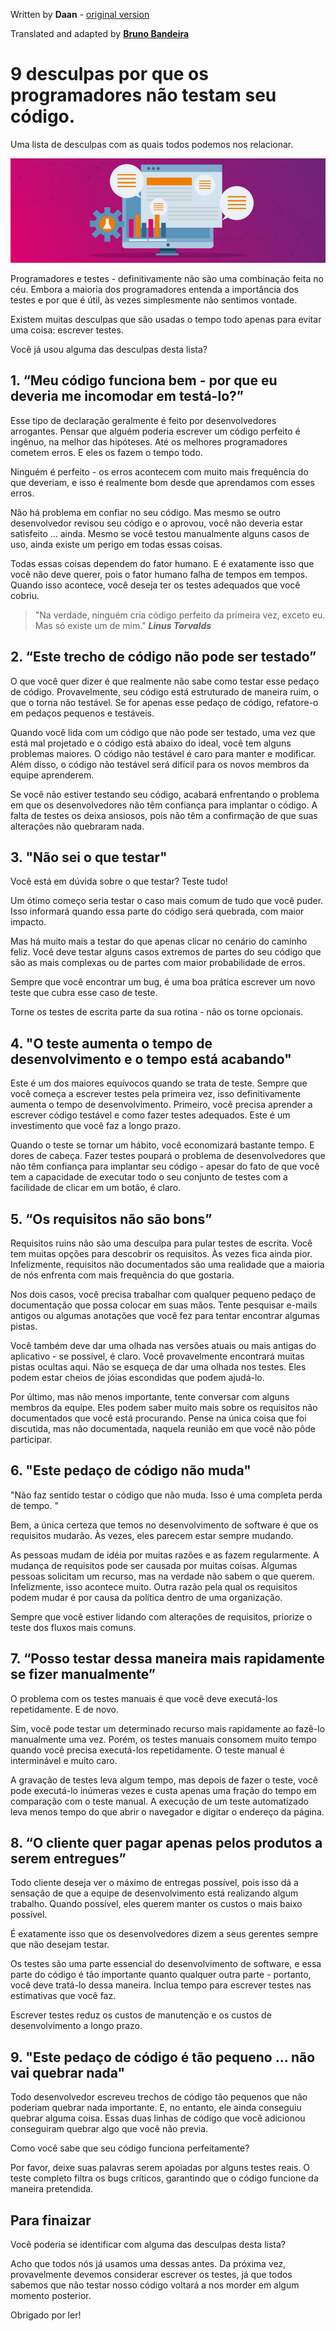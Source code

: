 Written by **Daan** - [original version](https://medium.com/better-programming/9-excuses-why-programmers-dont-test-their-code-8860a616b1b5)

Translated and adapted by [**Bruno Bandeira**](https://github.com/brunobandev/translated-code)

# 9 desculpas por que os programadores não testam seu código.

Uma lista de desculpas com as quais todos podemos nos relacionar.

![alt text](004-files/000.jpg "Code Testing")

Programadores e testes - definitivamente não são uma combinação feita no céu. Embora a maioria dos programadores entenda a importância dos testes e por que é útil, às vezes simplesmente não sentimos vontade.

Existem muitas desculpas que são usadas o tempo todo apenas para evitar uma coisa: escrever testes.

Você já usou alguma das desculpas desta lista?

## 1. “Meu código funciona bem - por que eu deveria me incomodar em testá-lo?”

Esse tipo de declaração geralmente é feito por desenvolvedores arrogantes. Pensar que alguém poderia escrever um código perfeito é ingênuo, na melhor das hipóteses. Até os melhores programadores cometem erros. E eles os fazem o tempo todo.

Ninguém é perfeito - os erros acontecem com muito mais frequência do que deveriam, e isso é realmente bom desde que aprendamos com esses erros.

Não há problema em confiar no seu código. Mas mesmo se outro desenvolvedor revisou seu código e o aprovou, você não deveria estar satisfeito ... ainda. Mesmo se você testou manualmente alguns casos de uso, ainda existe um perigo em todas essas coisas.

Todas essas coisas dependem do fator humano. E é exatamente isso que você não deve querer, pois o fator humano falha de tempos em tempos. Quando isso acontece, você deseja ter os testes adequados que você cobriu.

> "Na verdade, ninguém cria código perfeito da primeira vez, exceto eu. Mas só existe um de mim." ***Linus Torvalds***

## 2. “Este trecho de código não pode ser testado”

O que você quer dizer é que realmente não sabe como testar esse pedaço de código. Provavelmente, seu código está estruturado de maneira ruim, o que o torna não testável. Se for apenas esse pedaço de código, refatore-o em pedaços pequenos e testáveis.

Quando você lida com um código que não pode ser testado, uma vez que está mal projetado e o código está abaixo do ideal, você tem alguns problemas maiores. O código não testável é caro para manter e modificar. Além disso, o código não testável será difícil para os novos membros da equipe aprenderem.

Se você não estiver testando seu código, acabará enfrentando o problema em que os desenvolvedores não têm confiança para implantar o código. A falta de testes os deixa ansiosos, pois não têm a confirmação de que suas alterações não quebraram nada.

## 3. "Não sei o que testar"

Você está em dúvida sobre o que testar? Teste tudo!

Um ótimo começo seria testar o caso mais comum de tudo que você puder. Isso informará quando essa parte do código será quebrada, com maior impacto.

Mas há muito mais a testar do que apenas clicar no cenário do caminho feliz. Você deve testar alguns casos extremos de partes do seu código que são as mais complexas ou de partes com maior probabilidade de erros.

Sempre que você encontrar um bug, é uma boa prática escrever um novo teste que cubra esse caso de teste.

Torne os testes de escrita parte da sua rotina - não os torne opcionais.

## 4. "O teste aumenta o tempo de desenvolvimento e o tempo está acabando"

Este é um dos maiores equívocos quando se trata de teste. Sempre que você começa a escrever testes pela primeira vez, isso definitivamente aumenta o tempo de desenvolvimento. Primeiro, você precisa aprender a escrever código testável e como fazer testes adequados. Este é um investimento que você faz a longo prazo.

Quando o teste se tornar um hábito, você economizará bastante tempo. E dores de cabeça. Fazer testes poupará o problema de desenvolvedores que não têm confiança para implantar seu código - apesar do fato de que você tem a capacidade de executar todo o seu conjunto de testes com a facilidade de clicar em um botão, é claro.

## 5. “Os requisitos não são bons”

Requisitos ruins não são uma desculpa para pular testes de escrita. Você tem muitas opções para descobrir os requisitos. Às vezes fica ainda pior. Infelizmente, requisitos não documentados são uma realidade que a maioria de nós enfrenta com mais frequência do que gostaria.

Nos dois casos, você precisa trabalhar com qualquer pequeno pedaço de documentação que possa colocar em suas mãos. Tente pesquisar e-mails antigos ou algumas anotações que você fez para tentar encontrar algumas pistas.

Você também deve dar uma olhada nas versões atuais ou mais antigas do aplicativo - se possível, é claro. Você provavelmente encontrará muitas pistas ocultas aqui. Não se esqueça de dar uma olhada nos testes. Eles podem estar cheios de jóias escondidas que podem ajudá-lo.

Por último, mas não menos importante, tente conversar com alguns membros da equipe. Eles podem saber muito mais sobre os requisitos não documentados que você está procurando. Pense na única coisa que foi discutida, mas não documentada, naquela reunião em que você não pôde participar.

## 6. "Este pedaço de código não muda"

"Não faz sentido testar o código que não muda. Isso é uma completa perda de tempo. "

Bem, a única certeza que temos no desenvolvimento de software é que os requisitos mudarão. Às vezes, eles parecem estar sempre mudando.

As pessoas mudam de idéia por muitas razões e as fazem regularmente. A mudança de requisitos pode ser causada por muitas coisas. Algumas pessoas solicitam um recurso, mas na verdade não sabem o que querem. Infelizmente, isso acontece muito. Outra razão pela qual os requisitos podem mudar é por causa da política dentro de uma organização.

Sempre que você estiver lidando com alterações de requisitos, priorize o teste dos fluxos mais comuns.

## 7. “Posso testar dessa maneira mais rapidamente se fizer manualmente”

O problema com os testes manuais é que você deve executá-los repetidamente. E de novo.

Sim, você pode testar um determinado recurso mais rapidamente ao fazê-lo manualmente uma vez. Porém, os testes manuais consomem muito tempo quando você precisa executá-los repetidamente. O teste manual é interminável e muito caro.

A gravação de testes leva algum tempo, mas depois de fazer o teste, você pode executá-lo inúmeras vezes e custa apenas uma fração do tempo em comparação com o teste manual. A execução de um teste automatizado leva menos tempo do que abrir o navegador e digitar o endereço da página.

## 8. “O cliente quer pagar apenas pelos produtos a serem entregues”

Todo cliente deseja ver o máximo de entregas possível, pois isso dá a sensação de que a equipe de desenvolvimento está realizando algum trabalho. Quando possível, eles querem manter os custos o mais baixo possível.

É exatamente isso que os desenvolvedores dizem a seus gerentes sempre que não desejam testar.

Os testes são uma parte essencial do desenvolvimento de software, e essa parte do código é tão importante quanto qualquer outra parte  - portanto, você deve tratá-lo dessa maneira. Inclua tempo para escrever testes nas estimativas que você faz.

Escrever testes reduz os custos de manutenção e os custos de desenvolvimento a longo prazo.

## 9. "Este pedaço de código é tão pequeno ... não vai quebrar nada"

Todo desenvolvedor escreveu trechos de código tão pequenos que não poderiam quebrar nada importante. E, no entanto, ele ainda conseguiu quebrar alguma coisa. Essas duas linhas de código que você adicionou conseguiram quebrar algo que você não previa.

Como você sabe que seu código funciona perfeitamente?

Por favor, deixe suas palavras serem apoiadas por alguns testes reais. O teste completo filtra os bugs críticos, garantindo que o código funcione da maneira pretendida.

## Para finaizar

Você poderia se identificar com alguma das desculpas desta lista?

Acho que todos nós já usamos uma dessas antes. Da próxima vez, provavelmente devemos considerar escrever os testes, já que todos sabemos que não testar nosso código voltará a nos morder em algum momento posterior.

Obrigado por ler!
